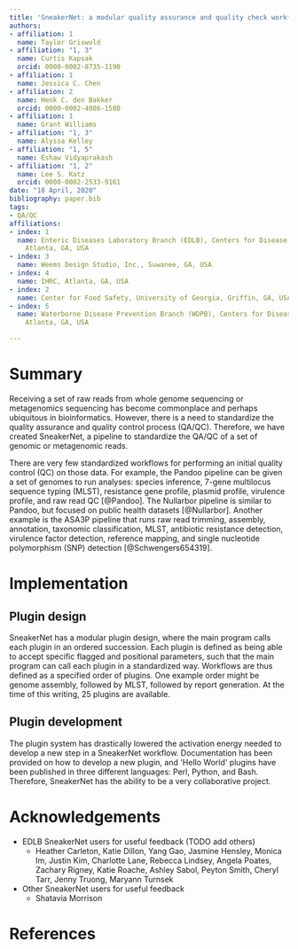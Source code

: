 ```yaml
---
title: 'SneakerNet: a modular quality assurance and quality check workflow for raw genomic and metagenomic read data'
authors:
- affiliation: 1
  name: Taylor Griswold
- affiliation: "1, 3"
  name: Curtis Kapsak
  orcid: 0000-0002-8735-1190
- affiliation: 1
  name: Jessica C. Chen
- affiliation: 2
  name: Henk C. den Bakker
  orcid: 0000-0002-4086-1580
- affiliation: 1
  name: Grant Williams
- affiliation: "1, 3"
  name: Alyssa Kelley
- affiliation: "1, 5"
  name: Eshaw Vidyaprakash
- affiliation: "1, 2"
  name: Lee S. Katz
  orcid: 0000-0002-2533-9161
date: "10 April, 2020"
bibliography: paper.bib
tags:
- QA/QC
affiliations:
- index: 1
  name: Enteric Diseases Laboratory Branch (EDLB), Centers for Disease Control and Prevention,
    Atlanta, GA, USA
- index: 3
  name: Weems Design Studio, Inc., Suwanee, GA, USA
- index: 4
  name: IHRC, Atlanta, GA, USA
- index: 2
  name: Center for Food Safety, University of Georgia, Griffin, GA, USA
- index: 5
  name: Waterborne Disease Prevention Branch (WDPB), Centers for Disease Control and Prevention,
    Atlanta, GA, USA

---
```


# Summary

Receiving a set of raw reads from whole genome sequencing or metagenomics sequencing has become commonplace and perhaps ubiquitous in bioinformatics.
However, there is a need to standardize the quality assurance and quality control process (QA/QC).
Therefore, we have created SneakerNet, a pipeline to standardize the QA/QC of a set of genomic or metagenomic reads.

There are very few standardized workflows for performing an initial quality control (QC) on those data.
For example, the Pandoo pipeline can be given a set of genomes to run analyses: species inference, 7-gene multilocus sequence typing (MLST), resistance gene profile, plasmid profile, virulence profile, and raw read QC [@Pandoo].
The Nullarbor pipeline is similar to Pandoo, but focused on public health datasets [@Nullarbor].
Another example is the ASA3P pipeline that runs raw read trimming, assembly, annotation, taxonomic classification, MLST, antibiotic resistance detection, virulence factor detection, reference mapping, and single nucleotide polymorphism (SNP) detection [@Schwengers654319].

# Implementation

## Plugin design

SneakerNet has a modular plugin design, where the main program calls each plugin in an ordered succession.
Each plugin is defined as being able to accept specific flagged and positional parameters, such that
the main program can call each plugin in a standardized way.
Workflows are thus defined as a specified order of plugins. One example order might be genome assembly, followed by MLST, followed by report generation.
At the time of this writing, 25 plugins are available.

## Plugin development

The plugin system has drastically lowered the activation energy needed to develop a new step in a
SneakerNet workflow. Documentation has been provided on how to develop a new plugin,
and 'Hello World' plugins have been published in three different languages: Perl, Python, and Bash.
Therefore, SneakerNet has the ability to be a very collaborative project.

# Acknowledgements

* EDLB SneakerNet users for useful feedback (TODO add others)
  * Heather Carleton, Katie Dillon, Yang Gao, Jasmine Hensley, Monica Im, Justin Kim, Charlotte Lane, Rebecca Lindsey, Angela Poates, Zachary Rigney, Katie Roache, Ashley Sabol, Peyton Smith, Cheryl Tarr, Jenny Truong, Maryann Turnsek
* Other SneakerNet users for useful feedback
  * Shatavia Morrison

# References

